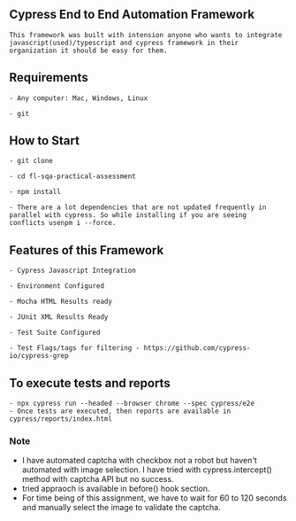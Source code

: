 
## Cypress End to End Automation Framework

    This framework was built with intension anyone who wants to integrate javascript(used)/typescript and cypress framework in their organization it should be easy for them.

## Requirements

    - Any computer: Mac, Windows, Linux

    - git

## How to Start

    - git clone 

    - cd fl-sqa-practical-assessment

    - npm install

    - There are a lot dependencies that are not updated frequently in parallel with cypress. So while installing if you are seeing     conflicts usenpm i --force.

## Features of this Framework

    - Cypress Javascript Integration

    - Environment Configured

    - Mocha HTML Results ready

    - JUnit XML Results Ready

    - Test Suite Configured

    - Test Flags/tags for filtering - https://github.com/cypress-io/cypress-grep

## To execute tests and reports
    - npx cypress run --headed --browser chrome --spec cypress/e2e
    - Once tests are executed, then reports are available in cypress/reports/index.html

### Note
  - I have automated captcha with checkbox not a robot but haven't automated with image selection. I have tried with cypress.intercept() method with captcha API but no success.
  - tried appraoch is available in before() hook section.
  - For time being of this assignment, we have to wait for 60 to 120 seconds and manually select the image to validate the captcha.


    
